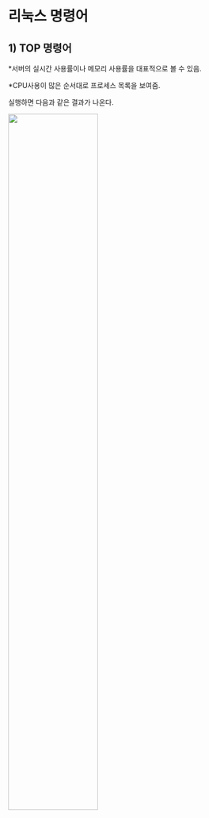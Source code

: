 # 리눅스 명령어

## 1) TOP 명령어

 *서버의 실시간 사용률이나 메모리 사용률을 대표적으로 볼 수 있음.

 *CPU사용이 많은 순서대로 프로세스 목록을 보여줌.

 실행하면 다음과 같은 결과가 나온다.


 <img src="https://user-images.githubusercontent.com/106548276/171981577-ded66262-97e7-464e-b3cb-86e6238f5e22.jpg" width="60%" height="60%"/>
